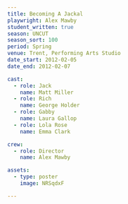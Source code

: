 ```yaml
---
title: Becoming A Jackal
playwright: Alex Mawby
student_written: true
season: UNCUT
season_sort: 100
period: Spring
venue: Trent, Performing Arts Studio
date_start: 2012-02-05
date_end: 2012-02-07

cast:
  - role: Jack
    name: Matt Miller
  - role: Rich
    name: George Holder
  - role: Gabby
    name: Laura Gallop
  - role: Lola Rose
    name: Emma Clark

crew:
  - role: Director
    name: Alex Mawby

assets:
  - type: poster
    image: NRSqdxF

---
```

